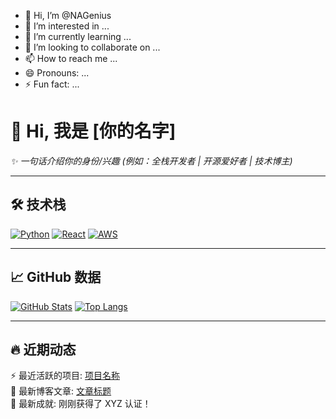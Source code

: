 - 👋 Hi, I’m @NAGenius
- 👀 I’m interested in ...
- 🌱 I’m currently learning ...
- 💞️ I’m looking to collaborate on ...
- 📫 How to reach me ...
- 😄 Pronouns: ...
- ⚡ Fun fact: ...

# 👋 Hi, 我是 [你的名字] 
_✨ 一句话介绍你的身份/兴趣 (例如：全栈开发者 | 开源爱好者 | 技术博主)_

---

## 🛠️ 技术栈
[![Python](https://img.shields.io/badge/-Python-3776AB?logo=python&logoColor=white)](https://)
[![React](https://img.shields.io/badge/-React-61DAFB?logo=react&logoColor=black)](https://)
[![AWS](https://img.shields.io/badge/-AWS-232F3E?logo=amazon-aws)](https://)
<!-- 更多徽章：https://shields.io/ -->

---

## 📈 GitHub 数据
<!-- 动态统计卡片 -->
[![GitHub Stats](https://github-readme-stats.vercel.app/api?username=NAGenius&show_icons=true&theme=radical)](https://github.com/anuraghazra/github-readme-stats)
[![Top Langs](https://github-readme-stats.vercel.app/api/top-langs/?username=NAGenius&layout=compact&theme=radical)](https://github.com/anuraghazra/github-readme-stats)

---

## 🔥 近期动态
<!-- 自动显示最近提交的代码 -->
⚡ 最近活跃的项目: [项目名称](链接)  
📝 最新博客文章: [文章标题](链接)  
🎉 最新成就: 刚刚获得了 XYZ 认证！

<!-- 使用 GitHub Actions 自动更新内容 -->
<!---
NAGenius/NAGenius is a ✨ special ✨ repository because its `README.md` (this file) appears on your GitHub profile.
You can click the Preview link to take a look at your changes.
--->
